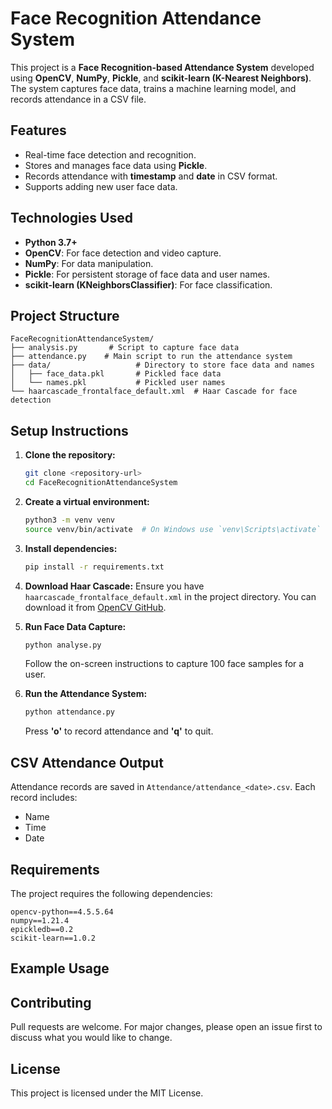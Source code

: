 # Face Recognition Attendance System

This project is a **Face Recognition-based Attendance System** developed using **OpenCV**, **NumPy**, **Pickle**, and **scikit-learn (K-Nearest Neighbors)**. The system captures face data, trains a machine learning model, and records attendance in a CSV file.

## Features

- Real-time face detection and recognition.
- Stores and manages face data using **Pickle**.
- Records attendance with **timestamp** and **date** in CSV format.
- Supports adding new user face data.

## Technologies Used

- **Python 3.7+**
- **OpenCV**: For face detection and video capture.
- **NumPy**: For data manipulation.
- **Pickle**: For persistent storage of face data and user names.
- **scikit-learn (KNeighborsClassifier)**: For face classification.

## Project Structure

```
FaceRecognitionAttendanceSystem/
├── analysis.py       # Script to capture face data
├── attendance.py    # Main script to run the attendance system
├── data/                   # Directory to store face data and names
│   ├── face_data.pkl       # Pickled face data
│   └── names.pkl           # Pickled user names
└── haarcascade_frontalface_default.xml  # Haar Cascade for face detection
```

## Setup Instructions

1. **Clone the repository:**

   ```bash
   git clone <repository-url>
   cd FaceRecognitionAttendanceSystem
   ```

2. **Create a virtual environment:**

   ```bash
   python3 -m venv venv
   source venv/bin/activate  # On Windows use `venv\Scripts\activate`
   ```

3. **Install dependencies:**

   ```bash
   pip install -r requirements.txt
   ```

4. **Download Haar Cascade:**
   Ensure you have `haarcascade_frontalface_default.xml` in the project directory. You can download it from [OpenCV GitHub](https://github.com/opencv/opencv/tree/master/data/haarcascades).

5. **Run Face Data Capture:**

   ```bash
   python analyse.py
   ```

   Follow the on-screen instructions to capture 100 face samples for a user.

6. **Run the Attendance System:**

   ```bash
   python attendance.py
   ```

   Press **'o'** to record attendance and **'q'** to quit.

## CSV Attendance Output

Attendance records are saved in `Attendance/attendance_<date>.csv`. Each record includes:

- Name
- Time
- Date

## Requirements

The project requires the following dependencies:

```
opencv-python==4.5.5.64
numpy==1.21.4
epickledb==0.2
scikit-learn==1.0.2
```

## Example Usage



## Contributing

Pull requests are welcome. For major changes, please open an issue first to discuss what you would like to change.

## License

This project is licensed under the MIT License.

